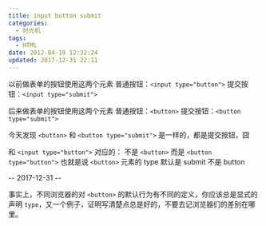 ```yaml
---
title: input button submit
categories:
  - 时光机
tags:
  - HTML
date: 2012-04-19 12:32:24
updated: 2017-12-31 22:11
---
```




以前做表单的按钮使用这两个元素
普通按钮：`<input type="button">`
提交按钮：`<input type="submit">`

后来做表单的按钮使用这两个元素
普通按钮：`<button>`
提交按钮：`<button type="submit">`

今天发现 
`<button>` 和 `<button type="submit">` 是一样的，都是提交按钮，囧

和 `<input type="button">` 对应的：
不是 `<button>` 而是 `<button type="button">`
也就是说 `<button>` 元素的 type 默认是 submit 不是 button

-- 2017-12-31 --

事实上，不同浏览器的对 `<button>` 的默认行为有不同的定义，你应该总是显式的声明 `type`，又一个例子，证明写清楚点总是好的，不要去记浏览器们的差别在哪里。
